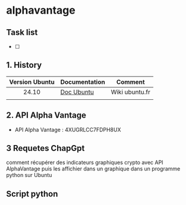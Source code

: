 # alphavantage

## Task list

- [ ] 

## 1. History

| Version Ubuntu | Documentation | Comment
:---:|---|:---:
| 24.10 | [Doc Ubuntu](https://doc.ubuntu-fr.org/) | Wiki ubuntu.fr
|     |       | 

## 2. API Alpha Vantage

- API Alpha Vantage : 4XUGRLCC7FDPH8UX

## 3 Requetes ChapGpt

comment récupérer des indicateurs graphiques crypto avec API AlphaVantage puis les affichier dans un graphique dans un programme python sur Ubuntu

## Script python


